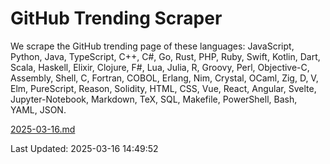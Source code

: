 # GitHub Trending Scraper

We scrape the GitHub trending page of these languages: JavaScript, Python, Java, TypeScript, C++, C#, Go, Rust, PHP, Ruby, Swift, Kotlin, Dart, Scala, Haskell, Elixir, Clojure, F#, Lua, Julia, R, Groovy, Perl, Objective-C, Assembly, Shell, C, Fortran, COBOL, Erlang, Nim, Crystal, OCaml, Zig, D, V, Elm, PureScript, Reason, Solidity, HTML, CSS, Vue, React, Angular, Svelte, Jupyter-Notebook, Markdown, TeX, SQL, Makefile, PowerShell, Bash, YAML, JSON.

[2025-03-16.md](https://github.com/yangwenmai/github-trending-backup/blob/master/2025-03-16.md)

Last Updated: 2025-03-16 14:49:52
